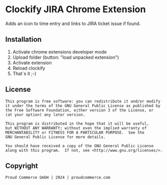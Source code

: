 # Clockify JIRA Chrome Extension

Adds an icon to time entry and links to JIRA ticket issue if found.

## Installation

1. Activate chrome extensions developer mode
2. Upload folder (button: "load unpacked extension")
3. Activate extension
4. Reload clockify
5. That´s it ;-)

## License

    This program is free software: you can redistribute it and/or modify
    it under the terms of the GNU General Public License as published by
    the Free Software Foundation, either version 3 of the License, or
    (at your option) any later version.

    This program is distributed in the hope that it will be useful,
    but WITHOUT ANY WARRANTY; without even the implied warranty of
    MERCHANTABILITY or FITNESS FOR A PARTICULAR PURPOSE.  See the
    GNU General Public License for more details.

    You should have received a copy of the GNU General Public License
    along with this program.  If not, see <http://www.gnu.org/licenses/>.
    

## Copyright

	Proud Commerce GmbH | 2024 | proudcommerce.com
